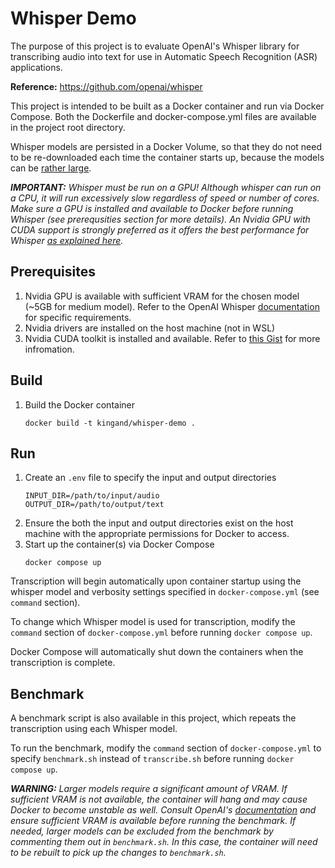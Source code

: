 # Whisper Demo
The purpose of this project is to evaluate OpenAI's Whisper library for transcribing audio into text for use in Automatic Speech
Recognition (ASR) applications.

**Reference:** https://github.com/openai/whisper

This project is intended to be built as a Docker container and run via Docker Compose.  Both the Dockerfile and docker-compose.yml
files are available in the project root directory.

Whisper models are persisted in a Docker Volume, so that they do not need to be re-downloaded each time the container starts up,
because the models can be [rather large](https://github.com/openai/whisper#available-models-and-languages).

_**IMPORTANT:** Whisper must be run on a GPU! Although whisper can run on a CPU, it will run excessively slow regardless of speed or
number of cores.  Make sure a GPU is installed and available to Docker before running Whisper (see prerequsities section for more
details). An Nvidia GPU with CUDA support is strongly preferred as it offers the best performance for Whisper
[as explained here](https://www.reddit.com/r/MachineLearning/comments/10xp54e/p_get_2x_faster_transcriptions_with_openai/)._

## Prerequisites
1. Nvidia GPU is available with sufficient VRAM for the chosen model (~5GB for medium model).  Refer to the OpenAI Whisper
[documentation](https://github.com/openai/whisper#available-models-and-languages) for specific requirements.
2. Nvidia drivers are installed on the host machine (not in WSL)
3. Nvidia CUDA toolkit is installed and available.  Refer to
[this Gist](https://gist.github.com/kingand/ff301bc5b740abb43cd69350d9578d9d)
for more infromation.

## Build
1. Build the Docker container
    ```
    docker build -t kingand/whisper-demo .
    ```

## Run
1. Create an `.env` file to specify the input and output directories
    ```
    INPUT_DIR=/path/to/input/audio
    OUTPUT_DIR=/path/to/output/text
    ```
2. Ensure the both the input and output directories exist on the host machine with the appropriate permissions for Docker to access.
3. Start up the container(s) via Docker Compose
    ```
    docker compose up
    ```

Transcription will begin automatically upon container startup using the whisper model and verbosity settings specified in
`docker-compose.yml` (see `command` section).

To change which Whisper model is used for transcription, modify the `command` section of `docker-compose.yml` before running
`docker compose up`.

Docker Compose will automatically shut down the containers when the transcription is complete.

## Benchmark
A benchmark script is also available in this project, which repeats the transcription using each Whisper model.

To run the benchmark, modify the `command` section of `docker-compose.yml` to specify `benchmark.sh` instead of
`transcribe.sh` before running `docker compose up`.

_**WARNING:** Larger models require a significant amount of VRAM.  If sufficient VRAM is not available, the container will hang and
may cause Docker to become unstable as well.  Consult OpenAI's
[documentation](https://github.com/openai/whisper#available-models-and-languages) and ensure sufficient VRAM is available before
running the benchmark.  If needed, larger models can be excluded from the benchmark by commenting them out in `benchmark.sh`.  In
this case, the container will need to be rebuilt to pick up the changes to `benchmark.sh`._
